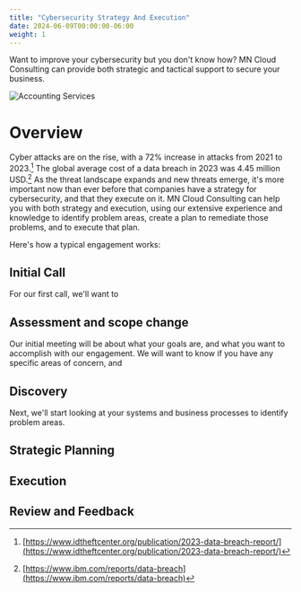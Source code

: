 ```yaml
---
title: "Cybersecurity Strategy And Execution"
date: 2024-06-09T00:00:00-06:00
weight: 1
---
```


Want to improve your cybersecurity but you don't know how? MN Cloud Consulting can provide both strategic and tactical support to secure your business.

![Accounting Services](/images/austin-distel-nGc5RT2HmF0-unsplash.jpg)

# Overview

Cyber attacks are on the rise, with a 72% increase in attacks from 2021 to 2023.[^1] The global average cost of a data breach in 2023 was 4.45 million USD.[^2] As the threat landscape expands and new threats emerge, it's more important now than ever before that companies have a strategy for cybersecurity, and that they execute on it. MN Cloud Consulting can help you with both strategy and execution, using our extensive experience and knowledge to identify problem areas, create a plan to remediate those problems, and to execute that plan.

Here's how a typical engagement works:

## Initial Call

For our first call, we'll want to

## Assessment and scope change

Our initial meeting will be about what your goals are, and what you want to accomplish with our engagement. We will want to know if you have any specific areas of concern, and

## Discovery

Next, we'll start looking at your systems and business processes to identify problem areas.

## Strategic Planning

## Execution

## Review and Feedback

[^1]: [https://www.idtheftcenter.org/publication/2023-data-breach-report/](https://www.idtheftcenter.org/publication/2023-data-breach-report/)
[^2]: [https://www.ibm.com/reports/data-breach](https://www.ibm.com/reports/data-breach)
